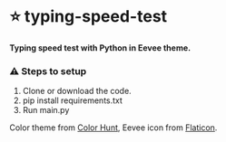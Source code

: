# ⭐ typing-speed-test
**Typing speed test with Python in Eevee theme.**


### ⚠️ Steps to setup 
1. Clone or download the code.
2. pip install requirements.txt
3. Run main.py

Color theme from [Color Hunt](https://colorhunt.co/palette/281987), 
Eevee icon from [Flaticon](https://www.flaticon.com/free-icon/eevee_188995).

